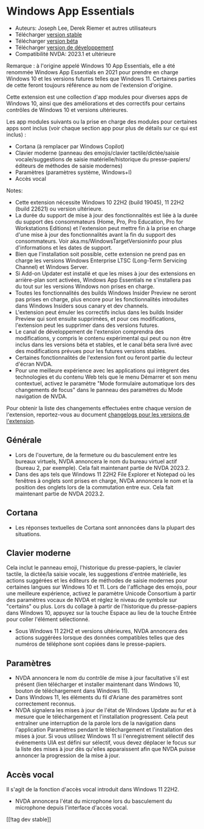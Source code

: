 # Windows App Essentials #

* Auteurs: Joseph Lee, Derek Riemer et autres utilisateurs
* Télécharger [version stable][1]
* Télécharger [version béta][2]
* Télécharger [version de développement][3]
* Compatibilité NVDA: 2023.1 et ultérieure

Remarque : à l'origine appelé Windows 10 App Essentials, elle a été renommée
Windows App Essentials en 2021 pour prendre en charge Windows 10 et les
versions futures telles que Windows 11. Certaines parties de cette feront
toujours référence au nom de l'extension d'origine.

Cette extension est une collection d'app modules pour diverses apps de
Windows 10, ainsi que des améliorations et des correctifs pour certains
contrôles de Windows 10 et versions ultérieures.

Les app modules suivants ou la prise en charge des modules pour certaines
apps sont inclus (voir chaque section app pour plus de détails sur ce qui
est inclus) :

* Cortana (à remplacer par Windows Copilot)
* Clavier moderne (panneau des emojis/clavier tactile/dictée/saisie
  vocale/suggestions de saisie matérielle/historique du
  presse-papiers/éditeurs de méthodes de saisie modernes)
* Paramètres (paramètres système, Windows+I)
* Accès vocal

Notes:

* Cette extension nécessite Windows 10 22H2 (build 19045), 11 22H2 (build
  22621) ou version ultérieure.
* La durée du support de mise à jour des fonctionnalités est liée à la durée
  du support des consommateurs (Home, Pro, Pro Education, Pro for
  Workstations Editions) et l'extension peut mettre fin à la prise en charge
  d'une mise à jour des fonctionnalités avant la fin du support des
  consommateurs. Voir aka.ms/WindowsTargetVersioninfo pour plus
  d'informations et les dates de support.
* Bien que l'installation soit possible, cette extension ne prend pas en
  charge les versions Windows Enterprise LTSC (Long-Term Servicing Channel)
  et Windows Server.
* Si Add-on Updater est installé et que les mises à jour des extensions en
  arrière-plan sont activées, Windows App Essentials ne s'installera pas du
  tout sur les versions Windows non prises en charge.
* Toutes les fonctionnalités des builds Windows Insider Preview ne seront
  pas prises en charge, plus encore pour les fonctionnalités introduites
  dans Windows Insiders sous canary et dev channels.
* L'extension peut émuler les correctifs inclus dans les builds Insider
  Preview qui sont ensuite supprimées, et pour ces modifications,
  l'extension peut les supprimer dans des versions futures.
* Le canal de développement de l'extension comprendra des modifications, y
  compris le contenu expérimental qui peut ou non être inclus dans les
  versions béta et stables, et le canal béta sera livré avec des
  modifications prévues pour les futures versions stables.
* Certaines fonctionnalités de l'extension font ou feront partie du lecteur
  d'écran NVDA.
* Pour une meilleure expérience avec les applications qui intègrent des
  technologies et du contenu Web tels que le menu Démarrer et son menu
  contextuel, activez le paramètre "Mode formulaire automatique lors des
  changements de focus" dans le panneau des paramètres du Mode navigation de
  NVDA.

Pour obtenir la liste des changements effectuées entre chaque version de
l'extension, reportez-vous au document [changelogs pour les versions de
l'extension][4].

## Générale

* Lors de l'ouverture, de la fermeture ou du basculement entre les bureaux
  virtuels, NVDA annoncera le nom du bureau virtuel actif (bureau 2, par
  exemple). Cela fait maintenant partie de NVDA 2023.2.
* Dans des aps  tels que Windows 11 22H2 File Explorer et Notepad  où les
  fenêtres à onglets sont prises en charge, NVDA annoncera le nom et la
  position des onglets lors de la commutation entre eux. Cela fait
  maintenant partie de NVDA 2023.2.

## Cortana

* Les réponses textuelles de Cortana sont annoncées dans la plupart des
  situations.

## Clavier moderne

Cela inclut le panneau emoji, l'historique du presse-papiers, le clavier
tactile, la dictée/la saisie vocale, les suggestions d'entrée matérielle,
les actions suggérées et les éditeurs de méthodes de saisie modernes pour
certaines langues sur Windows 10 et 11. Lors de l'affichage des emojis, pour
une meilleure expérience, activez le paramètre Unicode Consortium à partir
des paramètres vocaux de NVDA et réglez le niveau de symbole sur "certains"
ou plus. Lors du collage à partir de l'historique du presse-papiers dans
Windows 10, appuyez sur la touche Espace au lieu de la touche Entrée pour
coller l'élément sélectionné.

* Sous Windows 11 22H2 et versions ultérieures, NVDA annoncera des actions
  suggérées lorsque des données compatibles telles que des numéros de
  téléphone sont copiées dans le presse-papiers.

## Paramètres

* NVDA annoncera le nom du contrôle de mise à jour facultative s'il est
  présent (lien télécharger et installer maintenant dans Windows 10, bouton
  de téléchargement dans Windows 11).
* Dans Windows 11, les éléments du fil d'Ariane des paramètres sont
  correctement reconnus.
* NVDA signalera les mises à jour de l'état de Windows Update au fur et à
  mesure que le téléchargement et l'installation progressent. Cela peut
  entraîner une interruption de la parole lors de la navigation dans
  l'application Paramètres pendant le téléchargement et l'installation des
  mises à jour. Si vous utilisez Windows 11 si l'enregistrement sélectif des
  événements UIA est défini sur sélectif, vous devez déplacer le focus sur
  la liste des mises à jour dès qu'elles apparaissent afin que NVDA puisse
  annoncer la progression de la mise à jour.

## Accès vocal

Il s'agit de la fonction d'accès vocal introduit dans Windows 11 22H2.

* NVDA annoncera l'état du microphone lors du basculement du microphone
  depuis l'interface d'accès vocal.

[[!tag dev stable]]

[1]: https://www.nvaccess.org/addonStore/legacy?file=wintenApps

[2]: https://www.nvaccess.org/addonStore/legacy?file=wintenApps-beta

[3]: https://www.nvaccess.org/addonStore/legacy?file=wintenApps-dev

[4]: https://github.com/josephsl/wintenapps/wiki/w10changelog
